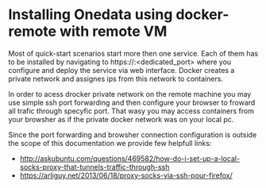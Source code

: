 # Installing Onedata using docker-remote with remote VM

Most of quick-start scenarios start more then one service. Each of them has to be installed by navigating to https://<container-ip>:<dedicated_port> where you configure and deploy the service via web interface. Docker creates a private network and assignes ips from this network to containers. 

In order to acess drocker private network on the remote machine you may use simple ssh port forwarding and then configure your browser to froward all trafic through specyfic port. That wasy you may access containers from your browsher as if the private docker network was on your local pc.

Since the port forwarding and browsher connection configuration is outside the scope of this documentation we provide few helpfull links:
- http://askubuntu.com/questions/469582/how-do-i-set-up-a-local-socks-proxy-that-tunnels-traffic-through-ssh
- https://arliguy.net/2013/06/18/proxy-socks-via-ssh-pour-firefox/
